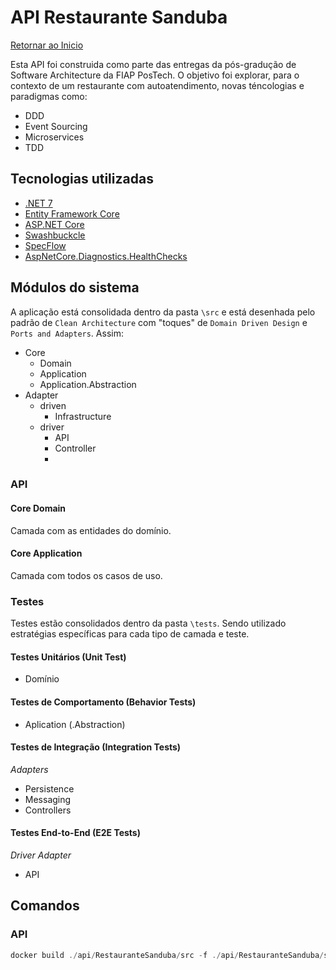 # API Restaurante Sanduba
[Retornar ao Inicio](../../../README.md)

Esta API foi construida como parte das entregas da pós-gradução de Software Architecture da FIAP PosTech. O objetivo foi explorar, para o contexto de um restaurante com autoatendimento, novas téncologias e paradigmas como:
- DDD
- Event Sourcing
- Microservices
- TDD

## Tecnologias utilizadas
- [.NET 7](https://dotnet.microsoft.com/pt-br/download/dotnet/7.0)
- [Entity Framework Core](https://learn.microsoft.com/en-us/ef/core/)
- [ASP.NET Core](https://learn.microsoft.com/pt-br/aspnet/core/introduction-to-aspnet-core?view=aspnetcore-7.0)
- [Swashbuckcle](https://aka.ms/aspnetcore/swashbuckle)
- [SpecFlow](https://specflow.org/)
- [AspNetCore.Diagnostics.HealthChecks](https://github.com/Xabaril/AspNetCore.Diagnostics.HealthChecks)

## Módulos do sistema
A aplicação está consolidada dentro da pasta `\src` e está desenhada pelo padrão de `Clean Architecture` com "toques" de `Domain Driven Design` e `Ports and Adapters`. Assim:
- Core
	- Domain
	- Application
	- Application.Abstraction
- Adapter
	- driven
		- Infrastructure
	- driver
		- API
		- Controller
		- 
### API

#### Core Domain
Camada com as entidades do domínio.

#### Core Application
Camada com todos os casos de uso. 

### Testes
Testes estão consolidados dentro da pasta `\tests`. Sendo utilizado estratégias específicas para cada tipo de camada e teste.

#### Testes Unitários (Unit Test)

- Domínio

#### Testes de Comportamento (Behavior Tests)

- Aplication (.Abstraction)

#### Testes de Integração (Integration Tests)

*Adapters*
- Persistence
- Messaging
- Controllers
 
#### Testes End-to-End (E2E Tests)

*Driver Adapter*
- API

## Comandos

### API
```powershell
docker build ./api/RestauranteSanduba/src -f ./api/RestauranteSanduba/src/api/Dockerfile --force-rm --tag 'restaurantesanduba.api'  --progress=plain --no-cache | docker run restaurantesanduba.api
```


